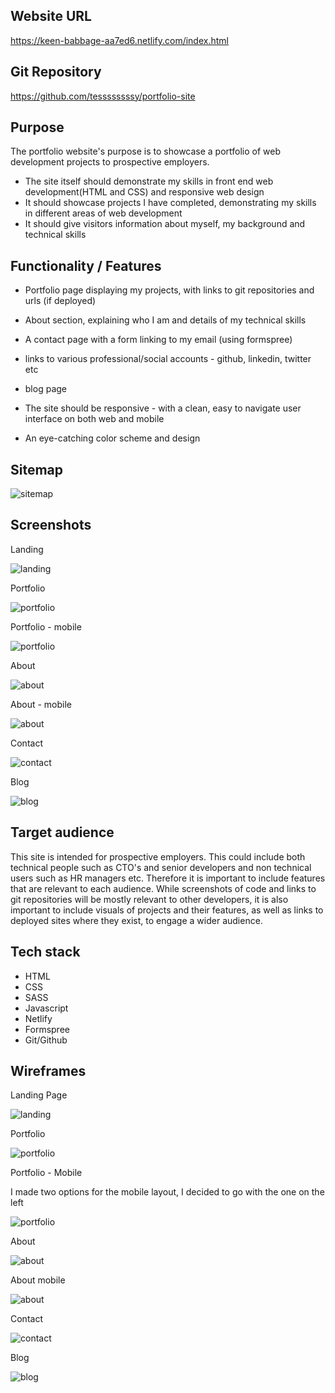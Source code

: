 
Website URL
---
https://keen-babbage-aa7ed6.netlify.com/index.html

Git Repository
---
https://github.com/tessssssssy/portfolio-site

Purpose
---
The portfolio website's purpose is to showcase a  portfolio of web development projects to prospective employers. 
- The site itself should demonstrate my skills in front end web development(HTML and CSS) and responsive web design
- It should showcase projects I have completed, demonstrating my skills in different areas of web development
- It should give visitors information about myself, my background and technical skills 

Functionality / Features
---
- Portfolio page displaying my projects, with links to git repositories and urls (if deployed)

- About section, explaining who I am and details of my technical skills 
- A contact page with a form linking to my email (using formspree)
- links to various professional/social accounts - github, linkedin, twitter etc
- blog page
- The site should be responsive - with a clean, easy to navigate user interface on both web and mobile
- An eye-catching color scheme and design

Sitemap
---
![sitemap](images/sitemap.png)

Screenshots
---
Landing

![landing](screenshots/landing.png)

Portfolio

![portfolio](screenshots/portfolio.png)

Portfolio - mobile

![portfolio](screenshots/portfolio-mobile.png)

About

![about](screenshots/about.png)

About - mobile

![about](screenshots/about-mobile.png)

Contact

![contact](screenshots/contact.png)

Blog

![blog](screenshots/blog.png)


Target audience
---
This site is intended for prospective employers. This could include both technical people such as CTO's and senior developers  and non technical users such as HR managers etc. Therefore it is important to include features that are relevant to each audience. While screenshots of code and links to git repositories will be mostly relevant to other developers, it is also important to include visuals of projects and their features, as well as links to deployed sites where they exist, to engage a wider audience. 

Tech stack
---
- HTML
- CSS
- SASS
- Javascript
- Netlify
- Formspree
- Git/Github

Wireframes 
---

Landing Page

![landing](Wireframes/Landing.png)

Portfolio

![portfolio](Wireframes/Portfolio.png)

Portfolio - Mobile

I made two options for the mobile layout, I decided to go with the one on the left 

![portfolio](Wireframes/Portfolio-mobile.png)

About

![about](Wireframes/About.png)

About mobile

![about](Wireframes/About-mobile.png)

Contact

![contact](Wireframes/Contact.png)

Blog

![blog](Wireframes/Blog.png)

